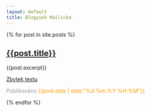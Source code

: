 ```yaml
---
layout: default
title: Blogysek Mailicka
---
```

{% for post in site.posts %}
<div class="post">
<h2><a href="{{post.url}}">{{post.title}}</a></h2>
<p class="post-excerpt">
{{post.excerpt}}
</p>
<p>
<a href="{{post.url}}">Zbytek textu</a>
</p>
<p>
<span style="color: #999;">Publikováno</span>
<span style="color: #F90;">{{post.date | date:"%d.%m.%Y %H:%M"}}</span>
</p>
</div>
{% endfor %}

